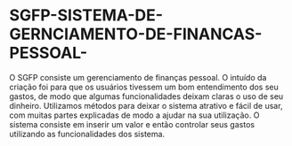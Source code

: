 # SGFP-SISTEMA-DE-GERNCIAMENTO-DE-FINANCAS-PESSOAL-
O SGFP consiste um gerenciamento de finanças pessoal. O intuído da criação foi para que os usuários tivessem um bom entendimento dos seu gastos, de modo que algumas funcionalidades deixam claras o uso de seu dinheiro. Utilizamos métodos para deixar o sistema atrativo e fácil de usar, com muitas partes explicadas de modo a ajudar na sua utilização. O sistema consiste em inserir um valor e então controlar seus gastos utilizando as funcionalidades dos sistema.
